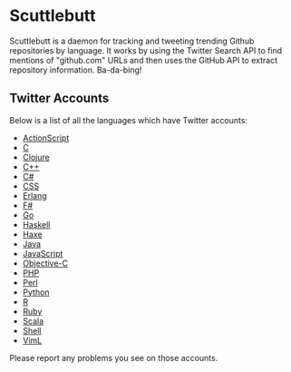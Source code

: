 Scuttlebutt
===========

Scuttlebutt is a daemon for tracking and tweeting trending Github repositories
by language. It works by using the Twitter Search API to find mentions of
"github.com" URLs and then uses the GitHub API to extract repository
information. Ba-da-bing!


## Twitter Accounts

Below is a list of all the languages which have Twitter accounts:

* [ActionScript](https://twitter.com/oss_as3)
* [C](https://twitter.com/oss_clang)
* [Clojure](https://twitter.com/oss_clj)
* [C++](https://twitter.com/oss_cpp)
* [C#](https://twitter.com/oss_csharp)
* [CSS](https://twitter.com/oss_css)
* [Erlang](https://twitter.com/oss_erlang)
* [F#](https://twitter.com/oss_fsharp)
* [Go](https://twitter.com/oss_go)
* [Haskell](https://twitter.com/oss_hs)
* [Haxe](https://twitter.com/oss_haxe)
* [Java](https://twitter.com/oss_java)
* [JavaScript](https://twitter.com/oss_js)
* [Objective-C](https://twitter.com/oss_objc)
* [PHP](https://twitter.com/oss_php)
* [Perl](https://twitter.com/oss_pl)
* [Python](https://twitter.com/oss_py)
* [R](https://twitter.com/oss_rlang)
* [Ruby](https://twitter.com/oss_rb)
* [Scala](https://twitter.com/oss_scala)
* [Shell](https://twitter.com/oss_sh)
* [VimL](https://twitter.com/oss_viml)

Please report any problems you see on those accounts.

